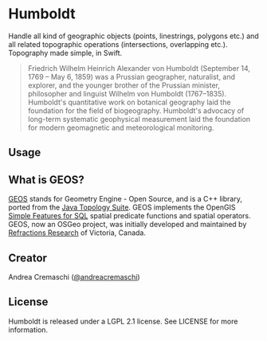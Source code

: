 # Humboldt

Handle all kind of geographic objects (points, linestrings, polygons etc.) and all related topographic operations (intersections, overlapping etc.). Topography made simple, in Swift.

> Friedrich Wilhelm Heinrich Alexander von Humboldt (September 14, 1769 – May 6, 1859) was a Prussian geographer, naturalist, and explorer, and the younger brother of the Prussian minister, philosopher and linguist Wilhelm von Humboldt (1767–1835). Humboldt's quantitative work on botanical geography laid the foundation for the field of biogeography. Humboldt's advocacy of long-term systematic geophysical measurement laid the foundation for modern geomagnetic and meteorological monitoring.

## Usage

## What is GEOS?

[GEOS](http://trac.osgeo.org/geos/) stands for Geometry Engine - Open Source, and is a C++ library, ported from the [Java Topology Suite](http://sourceforge.net/projects/jts-topo-suite/). GEOS implements the OpenGIS [Simple Features for SQL](http://www.opengeospatial.org/standards/sfs) spatial predicate functions and spatial operators. GEOS, now an OSGeo project, was initially developed and maintained by [Refractions Research](http://www.refractions.net/) of Victoria, Canada.

## Creator

Andrea Cremaschi ([@andreacremaschi](https://twitter.com/andreacremaschi))

## License

Humboldt is released under a LGPL 2.1 license. See LICENSE for more information.
